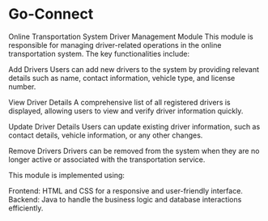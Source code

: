 # Go-Connect
Online Transportation System 
Driver Management Module
This module is responsible for managing driver-related operations in the online transportation system. The key functionalities include:

Add Drivers
Users can add new drivers to the system by providing relevant details such as name, contact information, vehicle type, and license number.

View Driver Details
A comprehensive list of all registered drivers is displayed, allowing users to view and verify driver information quickly.

Update Driver Details
Users can update existing driver information, such as contact details, vehicle information, or any other changes.

Remove Drivers
Drivers can be removed from the system when they are no longer active or associated with the transportation service.

This module is implemented using:

Frontend: HTML and CSS for a responsive and user-friendly interface.
Backend: Java to handle the business logic and database interactions efficiently.
